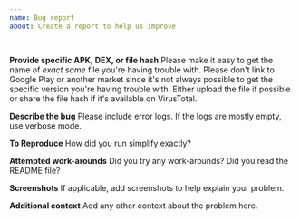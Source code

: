 ```yaml
---
name: Bug report
about: Create a report to help us improve

---
```


**Provide specific APK, DEX, or file hash**
Please make it easy to get the name of _exact same_ file you're having trouble with. Please don't link to Google Play or another market since it's not always possible to get the specific version you're having trouble with. Either upload the file if possible or share the file hash if it's available on VirusTotal.

**Describe the bug**
Please include error logs. If the logs are mostly empty, use verbose mode.

**To Reproduce**
How did you run simplify exactly?

**Attempted work-arounds**
Did you try any work-arounds? Did you read the README file?

**Screenshots**
If applicable, add screenshots to help explain your problem.

**Additional context**
Add any other context about the problem here.
